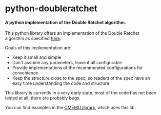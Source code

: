 # python-doubleratchet
#### A python implementation of the Double Ratchet algorithm.

This python library offers an implementation of the Double Ratchet algorithm as specified [here](https://signal.org/docs/specifications/doubleratchet/).

Goals of this implementation are:
- Keep it small and simple
- Don't assume any parameters, leave it all configurable
- Provide implementations of the recommended configurations for convenience
- Keep the structure close to the spec, so readers of the spec have an easy time understanding the code and structure

This library is currently in a very early state, most of the code has not been tested at all, there are probably bugs.

You can find examples in the [OMEMO library](https://github.com/Syndace/python-omemo), which uses this lib.
